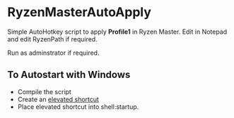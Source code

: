 # RyzenMasterAutoApply
Simple AutoHotkey script to apply **Profile1** in Ryzen Master.
Edit in Notepad and edit RyzenPath if required.

Run as adminstrator if required.

## To Autostart with Windows ##

- Compile the script
- Create an [elevated shortcut](https://www.sevenforums.com/tutorials/11949-elevated-program-shortcut-without-uac-prompt-create.html)
- Place elevated shortcut into shell:startup.




